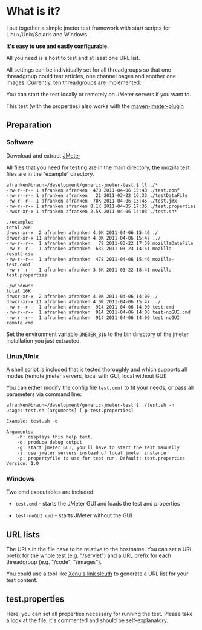 What is it?
===========

I put together a simple jmeter test framework with start scripts for Linux/Unix/Solaris and Windows.

**It's easy to use and easily configurable.**

All you need is a host to test and at least one URL list.

All settings can be individually set for all threadgroups so that one threadgroup could test articles, one channel pages and another one images.
Currently, ten threadgroups are implemented.

You can start the test locally or remotely on JMeter servers if you want to.

This test (with the properties) also works with the [maven-jmeter-plugin](https://github.com/Ronnie76er/jmeter-maven-plugin)

Preparation
-----------

### Software

Download and extract [JMeter](http://jakarta.apache.org/jmeter/)

All files that you need for testing are in the main directory, the mozilla test files are in the "example" directory.

    afranken@braun~/development/generic-jmeter-test $ ll ./*
    -rw-r--r-- 1 afranken afranken  470 2011-04-06 15:43 ./test.conf
    -rw-r--r-- 1 afranken afranken   21 2011-03-22 16:33 ./testDataFile
    -rw-r--r-- 1 afranken afranken  78K 2011-04-06 13:45 ./test.jmx
    -rw-r--r-- 1 afranken afranken 8.1K 2011-04-05 17:35 ./test.properties
    -rwxr-xr-x 1 afranken afranken 2.5K 2011-04-06 14:03 ./test.sh*

    ./example:
    total 24K
    drwxr-xr-x  2 afranken afranken 4.0K 2011-04-06 15:46 ./
    drwxr-xr-x 11 afranken afranken 4.0K 2011-04-06 15:47 ../
    -rw-r--r--  1 afranken afranken   79 2011-03-22 17:59 mozillaDataFile
    -rw-r--r--  1 afranken afranken  632 2011-03-23 14:51 mozilla-result.csv
    -rw-r--r--  1 afranken afranken  478 2011-04-06 15:46 mozilla-test.conf
    -rw-r--r--  1 afranken afranken 3.6K 2011-03-22 18:41 mozilla-test.properties

    ./windows:
    total 16K
    drwxr-xr-x  2 afranken afranken 4.0K 2011-04-06 14:00 ./
    drwxr-xr-x 11 afranken afranken 4.0K 2011-04-06 15:47 ../
    -rw-r--r--  1 afranken afranken  914 2011-04-06 14:00 test.cmd
    -rw-r--r--  1 afranken afranken  914 2011-04-06 14:00 test-noGUI.cmd
    -rw-r--r--  1 afranken afranken  914 2011-04-06 14:00 test-noGUI-remote.cmd

Set the environment variable `JMETER_BIN` to the bin directory of the jmeter installation you just extracted.

### Linux/Unix

A shell script is included that is tested thoroughly and which supports all modes (remote jmeter servers, local with GUI, local without GUI)

You can either modify the config file `test.conf` to fit your needs, or pass all parameters via command line:

    afranken@braun~/development/generic-jmeter-test $ ./test.sh -h
    usage: test.sh [arguments] [-p test.properties]

    Example: test.sh -d

    Arguments:
        -h: displays this help text.
        -d: produce debug output
        -g: start jmeter GUI, you'll have to start the test manually
        -j: use jmeter servers instead of local jmeter instance
        -p: propertyfile to use for test run. Default: test.properties
    Version: 1.0

### Windows

Two cmd executables are included:

  * `test.cmd` - starts the JMeter GUI and loads the test and properties

  * `test-noGUI.cmd` - starts JMeter without the GUI

URL lists
---------

The URLs in the file have to be relative to the hostname.
You can set a URL prefix for the whole test (e.g. "/servlet") and a URL prefix for each threadgroup (e.g. "/code", "/images").

You could use a tool like [Xenu's link sleuth](http://home.snafu.de/tilman/xenulink.html) to generate a URL list for your test content.

test.properties
---------------

Here, you can set all properties necessary for running the test.
Please take a look at the file, it's commented and should be self-explanatory.
